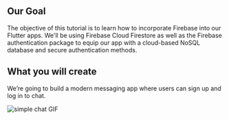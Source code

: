 
## Our Goal
The objective of this tutorial is to learn how to incorporate Firebase into our Flutter apps. We'll be using Firebase Cloud Firestore as well as the Firebase authentication package to equip our app with a cloud-based NoSQL database and secure authentication methods. 


## What you will create

We’re going to build a modern messaging app where users can sign up and log in to chat.

![simple chat GIF](https://user-images.githubusercontent.com/60022292/77373456-fa389b80-6d70-11ea-899d-d71d42d3b389.gif)
